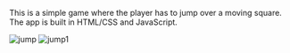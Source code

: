 This is a simple game where the player has to jump over a moving square. The app is built in HTML/CSS and JavaScript.

![jump](https://user-images.githubusercontent.com/69143183/110811263-7415ad80-827e-11eb-8a1a-e1a4e6c937e2.png)
![jump1](https://user-images.githubusercontent.com/69143183/110811271-77109e00-827e-11eb-8d5b-eb2b6c085ea8.png)
